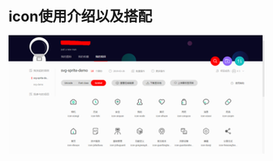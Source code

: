 # icon使用介绍以及搭配

![iconfont-proj](https://github.com/Clementine1995/web-drop/blob/master/images/iconfont-proj.png)